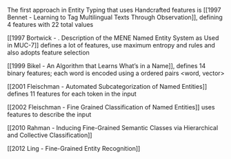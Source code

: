 The first approach in Entity Typing that uses Handcrafted features is [[1997 Bennet - Learning to Tag Multilingual Texts Through Observation]], defining 4 features with 22 total values

[[1997 Bortwick - . Description of the MENE Named Entity System as Used in MUC-7]] defines a lot of features, use maximum entropy and rules and also adopts feature selection

[[1999 Bikel - An Algorithm that Learns What’s in a Name]], defines 14 binary features; each word is encoded using a ordered pairs <word, vector>

[[2001 Fleischman - Automated Subcategorization of Named Entities]] defines 11 features for each token in the input

[[2002 Fleischman - Fine Grained Classification of Named Entities]] uses features to describe the input

[[2010 Rahman - Inducing Fine-Grained Semantic Classes via Hierarchical and Collective Classification]]

[[2012 Ling - Fine-Grained Entity Recognition]]